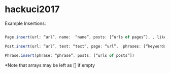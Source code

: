# hackuci2017
Example Insertions:

```javascript

Page.insert(url: “url”, name:  “name”, posts: [“urls of pages”], , like: 0, love: 1, haha: 1, wow: 1, sad: 1, angry: 1)

Post.insert(url: “url”, text: “text”, page: “url”,  phrases: [“keywords”], comments: [“keywords from comments”], like: 0, love: 1, haha: 1, wow: 1, sad: 1, angry: 1, created: ISODate(post_time))

Phrase.insert(phrase: “phrase”, posts: [“urls of posts”])

```

*Note that arrays may be left as [] if empty
